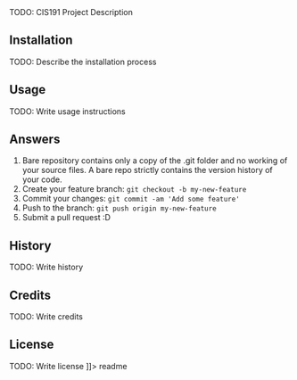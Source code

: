 <snippet>
  <content><![CDATA[
# ${1:Project 3}
 
TODO: CIS191 Project Description
 
## Installation
 
TODO: Describe the installation process
 
## Usage
 
TODO: Write usage instructions
 
## Answers
 
1. Bare repository contains only a copy of the .git folder and no working of your source files. A bare repo strictly contains the version history of your code.
2. Create your feature branch: `git checkout -b my-new-feature`
3. Commit your changes: `git commit -am 'Add some feature'`
4. Push to the branch: `git push origin my-new-feature`
5. Submit a pull request :D
 
## History
 
TODO: Write history
 
## Credits
 
TODO: Write credits
 
## License
 
TODO: Write license
]]></content>
  <tabTrigger>readme</tabTrigger>
</snippet>
